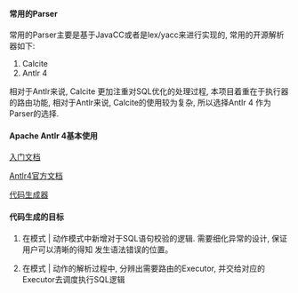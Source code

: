 #### 常用的Parser
常用的Parser主要是基于JavaCC或者是lex/yacc来进行实现的, 常用的开源解析器如下:
1. Calcite
2. Antlr 4

相对于Antlr来说, Calcite 更加注重对SQL优化的处理过程, 本项目着重在于执行器的路由功能,
相对于Antlr来说, Calcite的使用较为复杂, 所以选择Antlr 4 作为Parser的选择.

#### Apache Antlr 4基本使用

[入门文档](https://github.com/antlr/antlr4/blob/master/doc/getting-started.md)

[Antlr4官方文档](https://github.com/antlr/antlr4/blob/master/doc/index.md)

[代码生成器](https://github.com/antlr/antlr4/blob/master/doc/targets.md)

#### 代码生成的目标

1. 在模式 | 动作模式中新增对于SQL语句校验的逻辑. 需要细化异常的设计, 保证用户可以清晰的得知
发生语法错误的位置。

2. 在模式 | 动作的解析过程中, 分辨出需要路由的Executor, 并交给对应的Executor去调度执行SQL逻辑